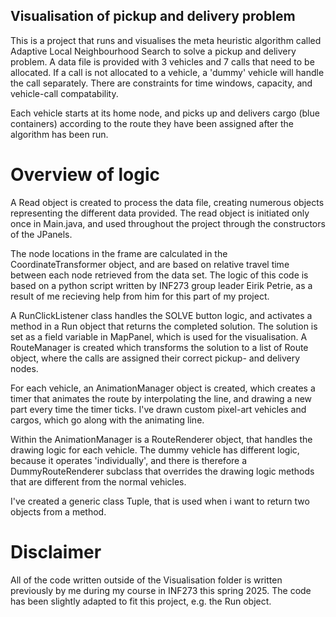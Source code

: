 ## Visualisation of pickup and delivery problem

This is a project that runs and visualises the meta heuristic algorithm called Adaptive Local Neighbourhood Search to solve a pickup and delivery problem.
A data file is provided with 3 vehicles and 7 calls that need to be allocated. If a call is not allocated to a vehicle, a 'dummy' vehicle will handle the call separately. There are constraints for time windows, capacity, and vehicle-call compatability. 

Each vehicle starts at its home node, and picks up and delivers cargo (blue containers) according to the route they have been assigned after the algorithm has been run.

# Overview of logic

A Read object is created to process the data file, creating numerous objects representing the different data provided. The read object is initiated only once in Main.java, and used throughout the project through the constructors of the JPanels.

The node locations in the frame are calculated in the CoordinateTransformer object, and are based on relative travel time between each node retrieved from the data set. The logic of this code is based on a python script written by INF273 group leader Eirik Petrie, as a result of me recieving help from him for this part of my project. 

A RunClickListener class handles the SOLVE button logic, and activates a method in a Run object that returns the completed solution. The solution is set as a field variable in MapPanel, which is used for the visualisation. A RouteManager is created which transforms the solution to a list of Route object, where the calls are assigned their correct pickup- and delivery nodes.

For each vehicle, an AnimationManager object is created, which creates a timer that animates the route by interpolating the line, and drawing a new part every time the timer ticks. I've drawn custom pixel-art vehicles and cargos, which go along with the animating line. 

Within the AnimationManager is a RouteRenderer object, that handles the drawing logic for each vehicle. The dummy vehicle has different logic, because it operates 'individually', and there is therefore a DummyRouteRenderer subclass that overrides the drawing logic methods that are different from the normal vehicles. 

I've created a generic class Tuple, that is used when i want to return two objects from a method.

# Disclaimer

All of the code written outside of the Visualisation folder is written previously by me during my course in INF273 this spring 2025.
The code has been slightly adapted to fit this project, e.g. the Run object. 
